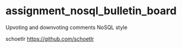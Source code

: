 # assignment_nosql_bulletin_board
Upvoting and downvoting comments NoSQL style

schoetlr
https://github.com/schoetlr